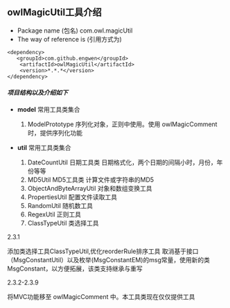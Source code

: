 owlMagicUtil工具介绍
-------

* Package name (包名)
com.owl.magicUtil
* The way of reference is (引用方式为)

```
<dependency>
   <groupId>com.github.engwen</groupId>
    <artifactId>owlMagicUtil</artifactId>
    <version>*.*.*</version>
</dependency>
```
#### *项目结构以及介绍如下*

* **model**  常用工具类集合

    1. ModelPrototype  序列化对象，正则中使用。使用 owlMagicComment 时，提供序列化功能
  
* **util**  常用工具类集合  
    1. DateCountUtil 日期工具类 日期格式化，两个日期的间隔小时，月份，年份等等
    2. MD5Util MD5工具类 计算文件或字符串的MD5
    3. ObjectAndByteArrayUtil 对象和数组变换工具
    4. PropertiesUtil 配置文件读取工具
    4. RandomUtil 随机数工具
    5. RegexUtil 正则工具
    6. ClassTypeUtil 类选择工具 

2.3.1

   添加类选择工具ClassTypeUtil,优化reorderRule排序工具
   取消基于接口（MsgConstantUtil）以及枚举(MsgConstantEM)的msg常量，使用新的类MsgConstant，以方便拓展，该类支持继承与重写
   
   
2.3.2-2.3.9
    
   将MVC功能移至 owlMagicComment 中。本工具类现在仅仅提供工具